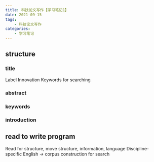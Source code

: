 ```yaml
---
title: 科技论文写作【学习笔记1】
date: 2021-09-15
tags: 
    - 科技论文写作
categories: 
    - 学习笔记
---
```

## structure

### title

Label Innovation Keywords for searching

### abstract

### keywords

### introduction

read to write program
---------------------

Read for structure, move structure, information, language Discipline-specific English -> corpus construction for search